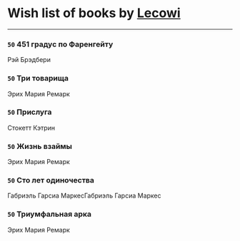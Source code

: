 # Wish list of books by [Lecowi](http://vk.com/id521873425)
---

### `50` 451 градус по Фаренгейту
Рэй Брэдбери

### `50` Три товарища
Эрих Мария Ремарк

### `50` Прислуга
Стокетт Кэтрин

### `50` Жизнь взаймы
Эрих Мария Ремарк

### `50` Сто лет одиночества
Габриэль Гарсиа МаркесГабриэль Гарсиа Маркес

### `50` Триумфальная арка
Эрих Мария Ремарк

